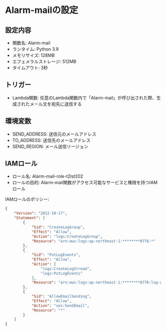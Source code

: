 # Alarm-mailの設定

## 設定内容
- 関数名: Alarm-mail
- ランタイム: Python 3.9
- メモリサイズ: 128MB
- エフェメラルストレージ: 512MB
- タイムアウト: 3秒

## トリガー
- Lambda関数: 任意のLambda関数内で「Alarm-mail」が呼び出された際、生成されたメール文を宛先に送信する

## 環境変数
- SEND_ADDRESS: 送信元のメールアドレス
- TO_ADDRESS: 送信先のメールアドレス
- SEND_REGION: メール送信リージョン

## IAMロール
- ロール名: Alarm-mail-role-t2lst202
- ロールの目的: Alarm-mail関数がアクセス可能なサービスと権限を持つIAMロール

IAMロールのポリシー:
```json
{
    "Version": "2012-10-17",
    "Statement": [
        {
            "Sid": "CreateLogGroup",
            "Effect": "Allow",
            "Action": "logs:CreateLogGroup",
            "Resource": "arn:aws:logs:ap-northeast-1:********8776:*"
        },
        {
            "Sid": "PutLogEvents",
            "Effect": "Allow",
            "Action": [
                "logs:CreateLogStream",
                "logs:PutLogEvents"
            ],
            "Resource": "arn:aws:logs:ap-northeast-1:********8776:log-group:/aws/lambda/Alarm-mail:*"
        },
        {
            "Sid": "AllowEmailSending",
            "Effect": "Allow",
            "Action": "ses:SendEmail",
            "Resource": "*"
        }
    ]
}
```